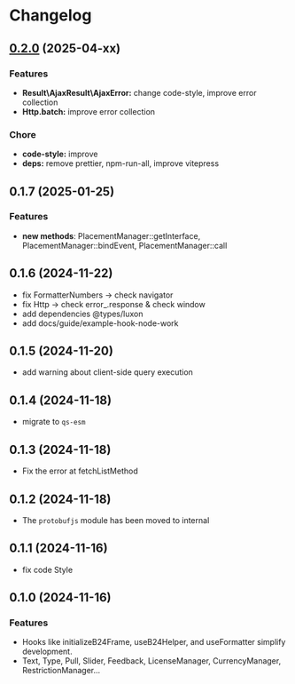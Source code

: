 # Changelog

## [0.2.0](https://github.com/bitrix24/b24ui/compare/v0.1.7...v0.2.0) (2025-04-xx)

### Features

* **Result\AjaxResult\AjaxError:** change code-style, improve error collection
* **Http.batch:** improve error collection

### Chore

* **code-style:** improve
* **deps:** remove prettier, npm-run-all, improve vitepress

## 0.1.7 (2025-01-25)

### Features

* **new methods**: PlacementManager::getInterface, PlacementManager::bindEvent, PlacementManager::call

## 0.1.6 (2024-11-22)

- fix FormatterNumbers -> check navigator
- fix Http -> check error_.response & check window
- add dependencies @types/luxon
- add docs/guide/example-hook-node-work

## 0.1.5 (2024-11-20)

- add warning about client-side query execution

## 0.1.4 (2024-11-18)

- migrate to `qs-esm`

## 0.1.3 (2024-11-18)

- Fix the error at fetchListMethod

## 0.1.2 (2024-11-18)

- The `protobufjs` module has been moved to internal

## 0.1.1 (2024-11-16)

- fix code Style

## 0.1.0 (2024-11-16)

### Features

- Hooks like initializeB24Frame, useB24Helper, and useFormatter simplify development.
- Text, Type, Pull, Slider, Feedback, LicenseManager, CurrencyManager, RestrictionManager...
